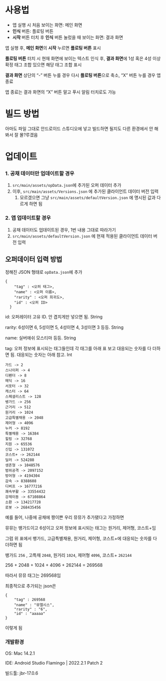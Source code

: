 # 사용법

- 앱 실행 시 처음 보이는 화면: 메인 화면
- **인식** 버튼: 플로팅 버튼
- **시작** 버튼 터치 후 **인식** 버튼 눌렀을 때 보이는 화면: 결과 화면

앱 실행 후, **메인 화면**의 **시작** 누르면 **플로팅 버튼** 표시

**플로팅 버튼** 터치 시 현재 화면에 보이는 텍스트 인식 후, **결과 화면**에 1성 혹은 4성 이상 확정 태그 조합 있으면 해당 태그 조합 표시

**결과 화면** 상단의 “-” 버튼 누를 경우 다시 **플로팅 버튼**으로 축소, “X” 버튼 누를 경우 앱 종료

앱 종료는 결과 화면의 “X” 버튼 말고 푸시 알림 터치로도 가능

# 빌드 방법

아마도 파일 그대로 안드로이드 스튜디오에 넣고 빌드하면 될지도 다른 환경에서 안 해봐서 잘 몰?루겠음

# 업데이트

### 1. 공채 데이터만 업데이트할 경우

1. `src/main/assets/opData.json`에 추가된 오퍼 데이터 추가
2. 이후, `src/main/assets/Versions.json` 에 추가된 클라이언트 데이터 버전 입력
    1. 모르겠으면 그냥 `src/main/assets/defaultVersion.json` 에 명시된 값과 다르게 하면 됨

### 2. 앱 업데이트할 경우

1. 공채 데이터도 업데이트된 경우, 1번 내용 그대로 따라가기
2. `src/main/assets/defaultVersion.json` 에 현재 적용된 클라이언트 데이터 버전 입력

## 오퍼데이터 입력 방법

정해진 JSON 형태로 `opData.json`에 추가

```
{
    "tag" : <오퍼 태그>,
    "name" : <오퍼 이름>,
    "rarity" : <오퍼 희귀도>,
    "id" : <오퍼 ID>
  }
```

id: 오퍼레이터 고유 ID. 안 겹치게만 넣으면 됨. String

rarity: 6성이면 6, 5성이면 5, 4성이면 4, 3성이면 3 등등. String

name: 실버애쉬 모스티마 등등. String

tag: 오퍼 정보에 표시되는 태그들인데 각 태그를 아래 표 보고 대응되는 숫자를 다 더하면 됨. 대응되는 숫자는 아래 참고. Int

```
가드 -> 2
스나이퍼 -> 4
디펜더 -> 8
메딕 -> 16
서포터 -> 32
캐스터 -> 64
스페셜리스트 -> 128
뱅가드 -> 256
근거리 -> 512
원거리 -> 1024
고급특별채용 -> 2048
제어형 -> 4096
누커 -> 8192
특별채용 -> 16384
힐링 -> 32768
지원 -> 65536
신입 -> 131072
코스트+ -> 262144
딜러 -> 524288
생존형 -> 1048576
범위공격 -> 2097152
방어형 -> 4194304
감속 -> 8388608
디버프 -> 16777216
쾌속부활 -> 33554432
강제이동 -> 67108864
소환 -> 134217728
로봇 -> 268435456
```

예를 들어, 나중에 공채에 짱이쁜 우리 뮤뮤가 추가됐다고 가정하면

뮤뮤는 뱅가드이고 6성이고 오퍼 정보에 표시되는 태그는 원거리, 제어형, 코스트+임

그럼 위 표에서 뱅가드, 고급특별채용, 원거리, 제어형, 코스트+에 대응되는 숫자를 다 더하면 됨

뱅가드 `256` , 고특채 `2048`, 원거리 `1024`, 제어형 `4096`, 코스트+ `262144` 

256 + 2048 + 1024 + 4096 + 262144 = 269568

따라서 뮤뮤 태그는 269568임

최종적으로 추가되는 json은

```
{
    "tag" : 269568
    "name" : "뮤엘시스",
    "rarity" : "6",
    "id" : "aaaaa"
}
```

이렇게 됨

### 개발환경

OS: Mac 14.2.1

IDE: Android Studio Flamingo | 2022.2.1 Patch 2

빌드툴: jbr-17.0.6